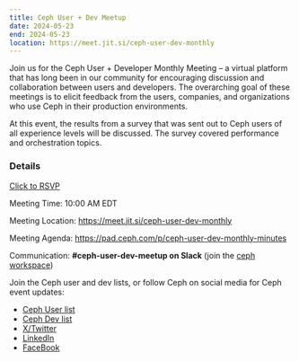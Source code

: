 ```yaml
---
title: Ceph User + Dev Meetup
date: 2024-05-23
end: 2024-05-23
location: https://meet.jit.si/ceph-user-dev-monthly
---
```


Join us for the Ceph User + Developer Monthly Meeting – a virtual platform that has long been in our community for encouraging
discussion and collaboration between users and developers. The overarching goal of these meetings is to elicit
feedback from the users, companies, and organizations who use Ceph in their production environments.

At this event, the results from a survey that was sent out to Ceph users of all experience levels will be discussed. The survey
covered performance and orchestration topics.

### Details

<a class="button"
href="https://www.meetup.com/ceph-user-group/events/300883526/">Click to RSVP</a>

Meeting Time: 10:00 AM EDT

Meeting Location: https://meet.jit.si/ceph-user-dev-monthly

Meeting Agenda: https://pad.ceph.com/p/ceph-user-dev-monthly-minutes

Communication: **#ceph-user-dev-meetup on Slack** (join the [ceph workspace](https://ceph-storage.slack.com/join/shared_invite/zt-2b91em8b6-NQOKhGYReEIrE28OVncnLQ#/shared-invite/email))

Join the Ceph user and dev lists, or follow Ceph on social media for Ceph event
updates:

- [Ceph User list](https://lists.ceph.io/postorius/lists/ceph-users.ceph.io/)
- [Ceph Dev list](https://lists.ceph.io/postorius/lists/dev.ceph.io/)
- [X/Twitter](https://x.com/ceph)
- [LinkedIn](https://www.linkedin.com/company/ceph/)
- [FaceBook](https://www.facebook.com/cephstorage/)
